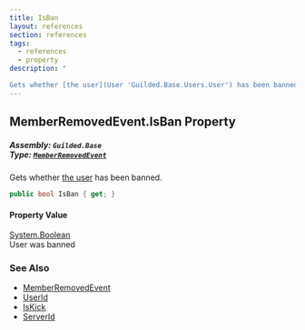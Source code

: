 ```yaml
---
title: IsBan
layout: references
section: references
tags:
  - references
  - property
description: "

Gets whether [the user](User 'Guilded.Base.Users.User') has been banned."
---
```


## MemberRemovedEvent.IsBan Property
##### **Assembly:** `Guilded.Base`<br/>**Type:** [`MemberRemovedEvent`](MemberRemovedEvent 'Guilded.Base.Events.MemberRemovedEvent')

Gets whether [the user](User 'Guilded.Base.Users.User') has been banned.

```csharp
public bool IsBan { get; }
```

#### Property Value
[System.Boolean](https://docs.microsoft.com/en-us/dotnet/api/System.Boolean 'System.Boolean')  
User was banned

### See Also
- [MemberRemovedEvent](MemberRemovedEvent 'Guilded.Base.Events.MemberRemovedEvent')
- [UserId](MemberRemovedEvent.UserId 'Guilded.Base.Events.MemberRemovedEvent.UserId')
- [IsKick](MemberRemovedEvent.IsKick 'Guilded.Base.Events.MemberRemovedEvent.IsKick')
- [ServerId](MemberRemovedEvent.ServerId 'Guilded.Base.Events.MemberRemovedEvent.ServerId')